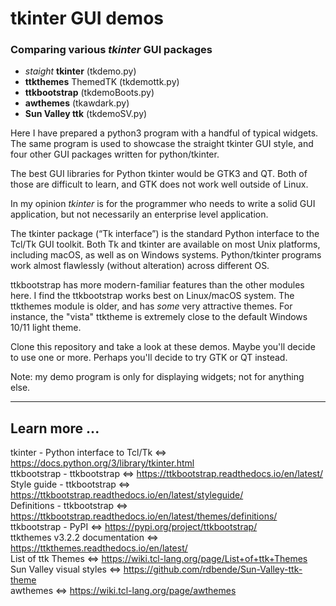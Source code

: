 # tkinter GUI demos
### Comparing various _tkinter_ GUI packages

- _staight_ __tkinter__ (tkdemo.py)
- __ttkthemes__ ThemedTK (tkdemottk.py)
- __ttkbootstrap__ (tkdemoBoots.py)
- __awthemes__ (tkawdark.py)
- __Sun Valley ttk__ (tkdemoSV.py)


Here I have prepared a python3 program with a handful of typical widgets.
The same program is used to showcase the straight tkinter GUI style, and
four other GUI packages written for python/tkinter.

The best GUI libraries for Python tkinter would be GTK3 and QT. Both of those
are difficult to learn, and GTK does not work well outside of Linux.

In my opinion _tkinter_ is for the programmer who needs to write a solid
GUI application, but not necessarily an enterprise level application.

The tkinter package (“Tk interface”) is the standard Python interface to the 
Tcl/Tk GUI toolkit. Both Tk and tkinter are available on most Unix platforms, 
including macOS, as well as on Windows systems. Python/tkinter programs work
almost flawlessly (without alteration) across different OS.

ttkbootstrap has more modern-familiar features than the other modules here.
I find the ttkbootstrap works best on Linux/macOS system. The ttkthemes
module is older, and has _some_ very attractive themes. For instance, the
"vista" ttktheme is extremely close to the default Windows 10/11 light theme.

Clone this repository and take a look at these demos. Maybe you'll decide
to use one or more. Perhaps you'll decide to try GTK or QT instead.

Note: my demo program is only for displaying widgets; not for anything
else.

---
## Learn more ...
tkinter - Python interface to Tcl/Tk <=> https://docs.python.org/3/library/tkinter.html  
ttkbootstrap - ttkbootstrap <=> https://ttkbootstrap.readthedocs.io/en/latest/  
Style guide - ttkbootstrap <=> https://ttkbootstrap.readthedocs.io/en/latest/styleguide/  
Definitions - ttkbootstrap <=> https://ttkbootstrap.readthedocs.io/en/latest/themes/definitions/  
ttkbootstrap - PyPI <=> https://pypi.org/project/ttkbootstrap/  
ttkthemes v3.2.2 documentation <=> https://ttkthemes.readthedocs.io/en/latest/  
List of ttk Themes <=> https://wiki.tcl-lang.org/page/List+of+ttk+Themes  
Sun Valley visual styles <=> https://github.com/rdbende/Sun-Valley-ttk-theme  
awthemes <=> https://wiki.tcl-lang.org/page/awthemes  

